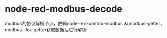 # node-red-modbus-decode
modbus的协议解析节点，依赖node-red-contrib-modbus,从modbus-getter，modbus-flex-getter获取数据后进行解析
